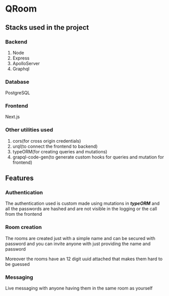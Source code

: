 # QRoom


## Stacks used in the project

### Backend

1. Node
2. Express
3. ApolloServer
4. Graphql


### Database 

PostgreSQL

### Frontend

Next.js

### Other utilities used

1. cors(for cross origin credentials)
2. urql(to connect the frontend to backend)
3. typeORM(for creating queries and mutations)
4. grapql-code-gen(to generate custom hooks for queries and mutation for frontend)


## Features

### Authentication 

The authentication used is custom made using mutations in ***typeORM*** and all the passwords are hashed and are not visible in the logging or the call from the frontend

### Room creation

The rooms are created just with a simple name and can be secured with password and you can invite anyone with just providing the name and password 

Moreover the rooms have an 12 digit uuid attached that makes them hard to be guessed 

### Messaging

Live messaging with anyone having them in the same room as yourself 
